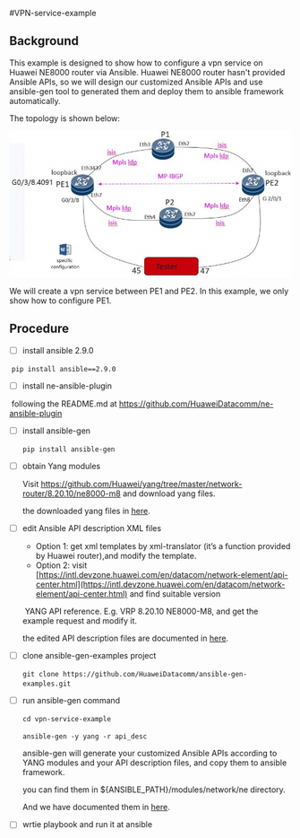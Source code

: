 #VPN-service-example

## **Background**

This example is designed to show how to configure a vpn service on Huawei NE8000 router via Ansible.
Huawei NE8000 router hasn't provided Ansible APIs, so we will design our customized Ansible APIs 
and use ansible-gen tool to generated them and deploy them to ansible framework automatically.

The topology is shown below:

![](pictures/toplogy.png)

We will create a vpn service between PE1 and PE2. In this example, we only show how to configure PE1. 

## Procedure

- [ ] install ansible 2.9.0

​        `pip install ansible==2.9.0`

- [ ] install ne-ansible-plugin

​       following the README.md at https://github.com/HuaweiDatacomm/ne-ansible-plugin

- [ ] install ansible-gen

  `pip install ansible-gen`

- [ ] obtain Yang modules

  Visit https://github.com/Huawei/yang/tree/master/network-router/8.20.10/ne8000-m8
  and download yang files.

  the downloaded yang files in [here](https://github.com/HuaweiDatacomm/ansible-gen-examples/tree/main/vpn-service-example/yang).

- [ ] edit Ansible API description XML files

  - Option 1: get xml templates by xml-translator (it’s a function provided by Huawei router),and modify the template.
  - Option 2: visit [https://intl.devzone.huawei.com/en/datacom/network-element/api-center.html](https://intl.devzone.huawei.com/en/datacom/network-element/api-center.html)  and find suitable version 

  ​                  YANG API reference. E.g. VRP 8.20.10   NE8000-M8, and get the example request and modify it.

  the edited API description files are documented in [here](https://github.com/HuaweiDatacomm/ansible-gen-examples/tree/main/vpn-service-example/api_desc).

- [ ] clone ansible-gen-examples project

  `git clone https://github.com/HuaweiDatacomm/ansible-gen-examples.git`

- [ ] run ansible-gen command

  `cd vpn-service-example`

  `ansible-gen -y yang -r api_desc`

  ansible-gen will generate your customized Ansible APIs according to YANG modules and your API description files, and copy them to ansible framework.

  you can find them in ${ANSIBLE_PATH}/modules/network/ne directory.

  And we have documented them in [here](https://github.com/HuaweiDatacomm/ansible-gen-examples/tree/main/vpn-service-example/apis).

- [ ] wrtie playbook and run it at ansible

  

  

